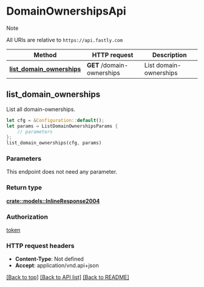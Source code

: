 # DomainOwnershipsApi

> [!NOTE]
> All URIs are relative to `https://api.fastly.com`

Method | HTTP request | Description
------ | ------------ | -----------
[**list_domain_ownerships**](DomainOwnershipsApi.md#list_domain_ownerships) | **GET** /domain-ownerships | List domain-ownerships



## list_domain_ownerships

List all domain-ownerships.

```rust
let cfg = &Configuration::default();
let params = ListDomainOwnershipsParams {
    // parameters
};
list_domain_ownerships(cfg, params)
```

### Parameters

This endpoint does not need any parameter.

### Return type

[**crate::models::InlineResponse2004**](InlineResponse2004.md)

### Authorization

[token](../README.md#token)

### HTTP request headers

- **Content-Type**: Not defined
- **Accept**: application/vnd.api+json

[[Back to top]](#) [[Back to API list]](../README.md#documentation-for-api-endpoints) [[Back to README]](../README.md)

